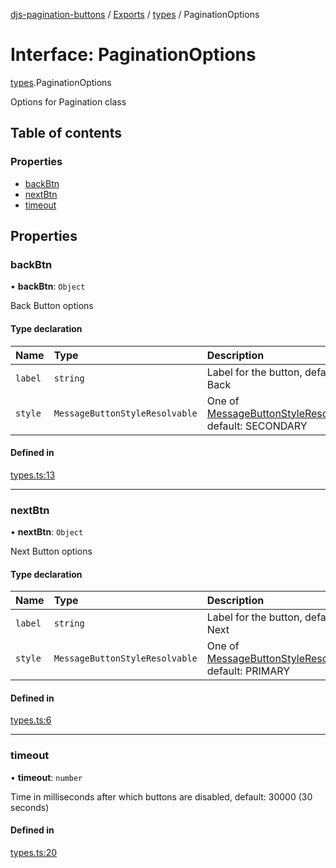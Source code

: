 [djs-pagination-buttons](../README.md) / [Exports](../modules.md) / [types](../modules/types.md) / PaginationOptions

# Interface: PaginationOptions

[types](../modules/types.md).PaginationOptions

Options for Pagination class

## Table of contents

### Properties

- [backBtn](types.PaginationOptions.md#backbtn)
- [nextBtn](types.PaginationOptions.md#nextbtn)
- [timeout](types.PaginationOptions.md#timeout)

## Properties

### backBtn

• **backBtn**: `Object`

Back Button options

#### Type declaration

| Name | Type | Description |
| :------ | :------ | :------ |
| `label` | `string` | Label for the button, default: Back |
| `style` | `MessageButtonStyleResolvable` | One of [MessageButtonStyleResolvable](https://discord.js.org/#/docs/main/master/typedef/MessageButtonStyleResolvable), default: SECONDARY |

#### Defined in

[types.ts:13](https://github.com/Welcome-Bot/discord-pagination/blob/9fe738e/src/types.ts#L13)

___

### nextBtn

• **nextBtn**: `Object`

Next Button options

#### Type declaration

| Name | Type | Description |
| :------ | :------ | :------ |
| `label` | `string` | Label for the button, default: Next |
| `style` | `MessageButtonStyleResolvable` | One of [MessageButtonStyleResolvable](https://discord.js.org/#/docs/main/master/typedef/MessageButtonStyleResolvable), default: PRIMARY |

#### Defined in

[types.ts:6](https://github.com/Welcome-Bot/discord-pagination/blob/9fe738e/src/types.ts#L6)

___

### timeout

• **timeout**: `number`

Time in milliseconds after which buttons are disabled, default: 30000 (30 seconds)

#### Defined in

[types.ts:20](https://github.com/Welcome-Bot/discord-pagination/blob/9fe738e/src/types.ts#L20)
